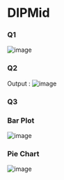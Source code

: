 # DIPMid

### Q1 </br>
![image](https://user-images.githubusercontent.com/111231209/235969089-9d1f19f2-c625-49fc-996c-c12264a2d6e4.png)


### Q2 </br>
Output : ![image](https://user-images.githubusercontent.com/111231209/235968936-17fc41f2-d262-4f58-a07e-bcdb814c0868.png)


### Q3
### Bar Plot</br>

![image](https://user-images.githubusercontent.com/111231209/235968222-18eeff7b-8ae1-4735-9077-98683e7cb140.png)</br>

### Pie Chart </br>
![image](https://user-images.githubusercontent.com/111231209/235968264-3d9018dc-6264-4e44-8e74-f90fba288e20.png)</br>

